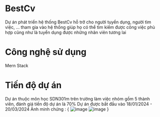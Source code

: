 # BestCv
Dự án phát triển hệ thống BestCv hỗ trỡ cho người tuyển dụng, người tìm việc, ... tham gia vào hệ thống giúp họ có thể tìm kiếm được công việc phù hợp cũng như là tuyển dụng được những nhân viên tương lai

# Công nghệ sử dụng
Mern Stack 

# Tiến độ dự án
Dự án thuộc môn học SDN301m trên trường làm việc nhóm gồm 5 thành viên, đánh giá tiến độ dự án là 70%
Dự án được bắt đầu vào 18/01/2024 - 20/03/2024
Ảnh minh chứng : 
{
![image](https://github.com/devnamnh2k2/BestCv/assets/121742978/346dd059-2778-4f15-ad66-44516da40945)
![image](https://github.com/devnamnh2k2/BestCv/assets/121742978/6844fd0d-4e46-4381-b964-425b41e161f1)
}



